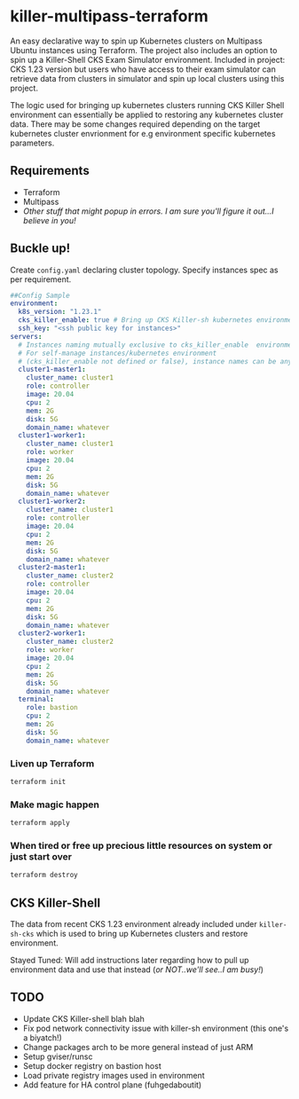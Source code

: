 # killer-multipass-terraform

An easy declarative way to spin up Kubernetes clusters on Multipass Ubuntu instances using Terraform. The project also includes an option to spin up a Killer-Shell CKS Exam Simulator environment. Included in project: CKS 1.23 version but users who have access to their exam simulator can retrieve data from clusters in simulator and spin up local clusters using this project.

The logic used for bringing up kubernetes clusters running CKS Killer Shell environment can essentially be applied to restoring any kubernetes cluster data. There may be some changes required depending on the target kubernetes cluster envrionment for e.g environment specific kubernetes parameters.

## Requirements

- Terraform
- Multipass
- _Other stuff that might popup in errors. I am sure you'll figure it out...I believe in you!_

## Buckle up!

Create `config.yaml` declaring cluster topology. Specify instances spec as per requirement.

```yaml
##Config Sample
environment:
  k8s_version: "1.23.1"
  cks_killer_enable: true # Bring up CKS Killer-sh kubernetes environment
  ssh_key: "<ssh public key for instances>"
servers:
  # Instances naming mutually exclusive to cks_killer_enable  environment
  # For self-manage instances/kubernetes environment
  # (cks_killer_enable not defined or false), instance names can be any
  cluster1-master1:
    cluster_name: cluster1
    role: controller
    image: 20.04
    cpu: 2
    mem: 2G
    disk: 5G
    domain_name: whatever
  cluster1-worker1:
    cluster_name: cluster1
    role: worker
    image: 20.04
    cpu: 2
    mem: 2G
    disk: 5G
    domain_name: whatever
  cluster1-worker2:
    cluster_name: cluster1
    role: controller
    image: 20.04
    cpu: 2
    mem: 2G
    disk: 5G
    domain_name: whatever
  cluster2-master1:
    cluster_name: cluster2
    role: controller
    image: 20.04
    cpu: 2
    mem: 2G
    disk: 5G
    domain_name: whatever
  cluster2-worker1:
    cluster_name: cluster2
    role: worker
    image: 20.04
    cpu: 2
    mem: 2G
    disk: 5G
    domain_name: whatever
  terminal:
    role: bastion
    cpu: 2
    mem: 2G
    disk: 5G
    domain_name: whatever
```

### Liven up Terraform

```bash
terraform init
```

### Make magic happen

```bash
terraform apply
```

### When tired or free up precious little resources on system or just start over

```bash
terraform destroy
```

## CKS Killer-Shell

The data from recent CKS 1.23 environment already included under `killer-sh-cks` which is used to bring up Kubernetes clusters and restore environment.

Stayed Tuned: Will add instructions later regarding how to pull up environment data and use that instead (_or NOT..we'll see..I am busy!_)

## TODO

- Update CKS Killer-shell blah blah
- Fix pod network connectivity issue with killer-sh environment (this one's a biyatch!)
- Change packages arch to be more general instead of just ARM
- Setup gviser/runsc
- Setup docker registry on bastion host
- Load private registry images used in environment
- Add feature for HA control plane (fuhgedaboutit)
